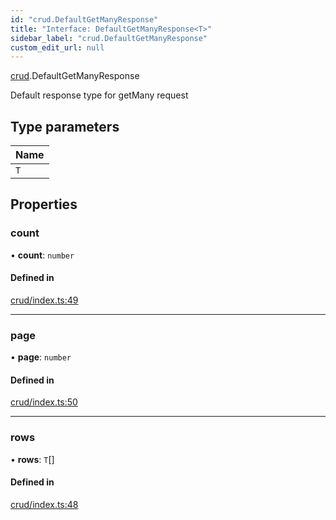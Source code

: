 ```yaml
---
id: "crud.DefaultGetManyResponse"
title: "Interface: DefaultGetManyResponse<T>"
sidebar_label: "crud.DefaultGetManyResponse"
custom_edit_url: null
---
```


[crud](../modules/crud.md).DefaultGetManyResponse

Default response type for getMany request

## Type parameters

| Name |
| :------ |
| `T` |

## Properties

### count

• **count**: `number`

#### Defined in

[crud/index.ts:49](https://github.com/apperside/react-query-typed-api/blob/c75dd68/src/crud/index.ts#L49)

___

### page

• **page**: `number`

#### Defined in

[crud/index.ts:50](https://github.com/apperside/react-query-typed-api/blob/c75dd68/src/crud/index.ts#L50)

___

### rows

• **rows**: `T`[]

#### Defined in

[crud/index.ts:48](https://github.com/apperside/react-query-typed-api/blob/c75dd68/src/crud/index.ts#L48)
